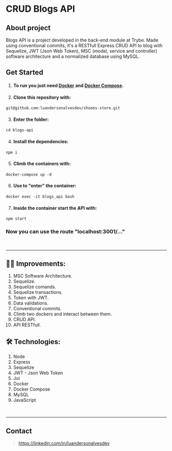 # CRUD Blogs API

## About project
Blogs API is a project developed in the back-end module at Trybe.
Made using conventional commits, it's a RESTfull Express CRUD API to blog with Sequelize, JWT (Json Web Token), MSC (model, service and controller) software architecture and a normalized database using MySQL.

## Get Started
  1. #### To run you just need [Docker](https://docs.docker.com/engine/install/ubuntu/) and [Docker Compose](https://docs.docker.com/compose/install/).
  2. #### Clone this repository with: 
  ```
  git@github.com:luandersonalvesdev/shooes-store.git
  ```
  3. #### Enter the folder: 
  ```
  cd blogs-api
  ```
  4. #### Install the dependencies: 
  ```
  npm i
  ```
  5. #### Climb the containers with: 
  ```
  docker-compose up -d
  ```
  6. #### Use to "enter" the container: 
  ```
  docker exec -it blogs_api bash
  ```
  7. #### Inside the container start the API with: 
  ```
  npm start
  ```
  ### Now you can use the route "localhost:3001/..."
<br>

---
## 👨‍💻 Improvements:
  1. MSC Software Architecture.
  2. Sequelize.
  3. Sequelize comands.
  4. Sequelize transactions.
  4. Token with JWT.
  5. Data validations.
  6. Conventional commits.
  7. Climb two dockers and interact between them.
  8. CRUD API.
  9. API RESTfull.

## 🛠️ Technologies:
  1. Node
  2. Express
  2. Sequelize
  2. JWT - Json Web Token
  7. Joi
  8. Docker
  9. Docker Compose
  10. MySQL
  11. JavaScript
<br>

---
## Contact

>https://linkedin.com/in/luandersonalvesdev